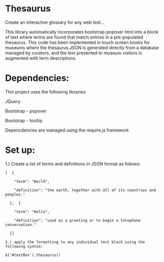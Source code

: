 # Thesaurus
Create an interactive glossary for any web text...

This library automatically incorporates bootstrap-popover html into a block of text where terms are found that match entries in a pre-populated thesaurus. This code has been implemented in touch screen kiosks for museums where the thesaurus.JSON is generated directly from a database managed by curators, and the text presented to museum visitors is augmented with term descriptions.

# Dependencies: 

This project uses the following libraries:

JQuery

Bootstrap - popover

Bootstrap - tooltip

Depencdencies are managed using the require.js framework

# Set up:

1.) Create a list of terms and definitions in JSON format as follows:
```
[  {
  
    "term": "World",
    
    "definition": "the earth, together with all of its countries and peoples."
    
  },  {
  
    "term": "Hello",
    
    "definition": "used as a greeting or to begin a telephone conversation."
    
  }]

2.) apply the formatting to any individual text block using the following syntax:

$('#textBox').thesaurus()
```
